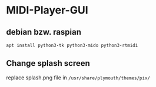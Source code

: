 # MIDI-Player-GUI

## debian bzw. raspian

`apt install python3-tk python3-mido python3-rtmidi`

## Change splash screen

replace splash.png file in
`/usr/share/plymouth/themes/pix/`
